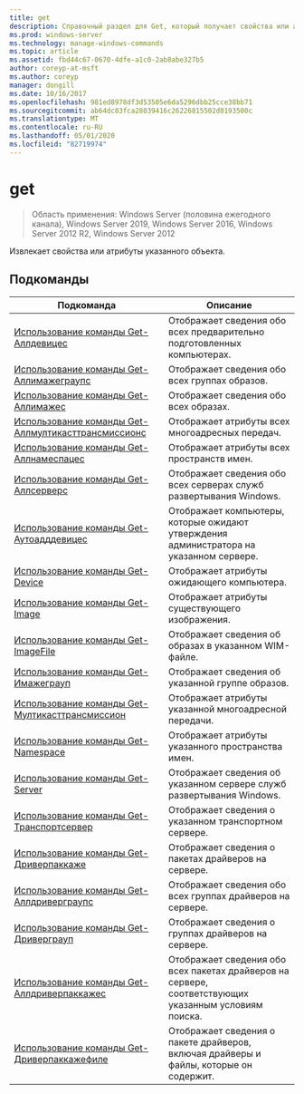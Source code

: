 ```yaml
---
title: get
description: Справочный раздел для Get, который получает свойства или атрибуты указанного объекта.
ms.prod: windows-server
ms.technology: manage-windows-commands
ms.topic: article
ms.assetid: fbd44c67-0670-4dfe-a1c0-2ab8abe327b5
author: coreyp-at-msft
ms.author: coreyp
manager: dongill
ms.date: 10/16/2017
ms.openlocfilehash: 981ed8978df3d53505e6da5296dbb25cce38bb71
ms.sourcegitcommit: ab64dc83fca28039416c26226815502d0193500c
ms.translationtype: MT
ms.contentlocale: ru-RU
ms.lasthandoff: 05/01/2020
ms.locfileid: "82719974"
---
```

# <a name="get"></a>get

> Область применения: Windows Server (половина ежегодного канала), Windows Server 2019, Windows Server 2016, Windows Server 2012 R2, Windows Server 2012

Извлекает свойства или атрибуты указанного объекта.

## <a name="subcommands"></a>Подкоманды
|Подкоманда|Описание|
|-------|--------|
|[Использование команды Get-Аллдевицес](using-the-get-alldevices-command.md)|Отображает сведения обо всех предварительно подготовленных компьютерах.|
|[Использование команды Get-Аллимажеграупс](using-the-get-allimagegroups-command.md)|Отображает сведения обо всех группах образов.|
|[Использование команды Get-Аллимажес](using-the-get-allimages-command.md)|Отображает сведения обо всех образах.|
|[Использование команды Get-Аллмултикасттрансмиссионс](using-the-get-allmulticasttransmissions-command.md)|Отображает атрибуты всех многоадресных передач.|
|[Использование команды Get-Аллнамеспацес](using-the-get-allnamespaces-command.md)|Отображает атрибуты всех пространств имен.|
|[Использование команды Get-Аллсерверс](using-the-get-allservers-command.md)|Отображает сведения обо всех серверах служб развертывания Windows.|
|[Использование команды Get-Аутоадддевицес](using-the-get-autoadddevices-command.md)|Отображает компьютеры, которые ожидают утверждения администратора на указанном сервере.|
|[Использование команды Get-Device](using-the-get-device-command.md)|Отображает атрибуты ожидающего компьютера.|
|[Использование команды Get-Image](using-the-get-image-command.md)|Отображает атрибуты существующего изображения.|
|[Использование команды Get-ImageFile](using-the-get-imagefile-command.md)|Отображает сведения об образах в указанном WIM-файле.|
|[Использование команды Get-Имажеграуп](using-the-get-imagegroup-command.md)|Отображает сведения об указанной группе образов.|
|[Использование команды Get-Мултикасттрансмиссион](using-the-get-multicasttransmission-command.md)|Отображает атрибуты указанной многоадресной передачи.|
|[Использование команды Get-Namespace](using-the-get-namespace-command.md)|Отображает атрибуты указанного пространства имен.|
|[Использование команды Get-Server](using-the-get-server-command.md)|Отображает сведения об указанном сервере служб развертывания Windows.|
|[Использование команды Get-Транспортсервер](using-the-get-transportserver-command.md)|Отображает сведения о указанном транспортном сервере.|
|[Использование команды Get-Дриверпаккаже](using-the-get-driverpackage-command.md)|Отображает сведения о пакетах драйверов на сервере.|
|[Использование команды Get-Аллдриверграупс](using-the-get-alldrivergroups-command.md)|Отображает сведения обо всех группах драйверов на сервере.|
|[Использование команды Get-Дриверграуп](using-the-get-drivergroup-command.md)|Отображает сведения о группах драйверов на сервере.|
|[Использование команды Get-Аллдриверпаккажес](using-the-get-alldriverpackages-command.md)|Отображает сведения обо всех пакетах драйверов на сервере, соответствующих указанным условиям поиска.|
|[Использование команды Get-Дриверпаккажефиле](using-the-get-driverpackagefile-command.md)|Отображает сведения о пакете драйверов, включая драйверы и файлы, которые он содержит.|
